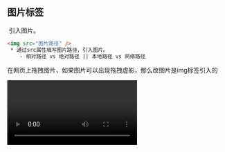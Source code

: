 ## 图片标签

<img /> 引入图片。

```html
<img src="图片路径" />
 * 通过src属性填写图片路径，引入图片。
 	- 相对路径 vs 绝对路径 || 本地路径 vs 网络路径
```

在网页上拖拽图片，如果图片可以出现拖拽虚影，那么改图片是img标签引入的

<video src="./video/img虚影.mp4" />

```html
<img 
     src="图片路径" 引入图片的路径
     width="" height="" 自定义图片展示宽高（宽高设置建议等比例放缩、从大到小放缩）
     alt="文字" 当图片路径错误，无法显示时，提供的一段代替文字
     />
```

